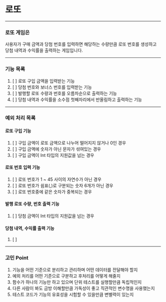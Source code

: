 # 로또

___
### 로또 게임은
사용자가 구매 금액과 당첨 번호를 입력하면 해당하는 수량만큼 로또 번호를 생성하고 당첨 내역과 수익률을 출력하는 게임입니다.

___
### 기능 목록

1. [ ] 로또 구입 금액을 입력받는 기능
2. [ ] 당첨 번호와 보너스 번호를 입력받는 기능
3. [ ] 발행할 로또 수량과 번호를 오름차순으로 출력하는 기능
4. [ ] 당첨 내역과 수익률을 소수점 첫째자리에서 반올림하고 출력하는 기능

___
### 예외 처리 목록

#### 로또 구입 기능

1. [ ] 구입 금액이 로또 금액으로 나누어 떨어지지 않거나 0인 경우
2. [ ] 구입 금액에 숫자가 아닌 문자가 섞여있는 경우
3. [ ] 구입 금액이 Int 타입의 지원값을 넘는 경우

#### 로또 번호 입력 기능

1. [ ] 로또 번호가 1 ~ 45 사이의 자연수가 아닌 경우
2. [ ] 로또 번호가 쉼표(,)로 구분되는 숫자 6개가 아닌 경우
3. [ ] 로또 번호중에 같은 숫자가 중복되는 경우

#### 발행 로또 수량, 번호 출력 기능

1. [ ] 당첨 금액이 Int 타입의 지원값을 넘는 경우

#### 당첨 내역, 수익률 출력 기능

1. [ ] 
___
### 고민 Point

1. 기능을 어떤 기준으로 분리하고 관리하며 어떤 데이터를 전달해야 할지
2. 예외 처리를 어떤 기준으로 구분하고 후처리를 어떻게 해줄지
3. 함수가 하나의 기능만 하고 있으며 단위 테스트를 실행할만큼 독립적인지
4. 다른 사람이 봐도 금방 이해할만큼 가독성이 좋고 직관적인 변수명을 사용했는지
5. 테스트 코드가 기능의 유효성을 시험할 수 있을만큼 변별력이 있는지